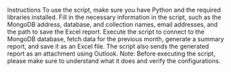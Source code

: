 Instructions
To use the script, make sure you have Python and the required libraries installed.
Fill in the necessary information in the script, such as the MongoDB address, database, and collection names, email addresses, and the path to save the Excel report.
Execute the script to connect to the MongoDB database, fetch data for the previous month, generate a summary report, and save it as an Excel file.
The script also sends the generated report as an attachment using Outlook.
Note: Before executing the script, please make sure to understand what it does and verify the configurations.